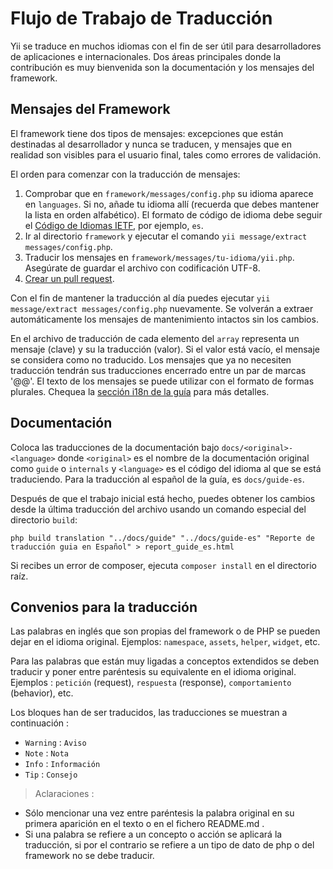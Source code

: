 ﻿Flujo de Trabajo de Traducción
==============================

Yii se traduce en muchos idiomas con el fin de ser útil para desarrolladores de aplicaciones e internacionales.
Dos áreas principales donde la contribución es muy bienvenida son la documentación y los mensajes del framework.

Mensajes del Framework 
----------------------

El framework tiene dos tipos de mensajes: excepciones que están destinadas al desarrollador y nunca se traducen, y mensajes 
que en realidad son visibles para el usuario final, tales como errores de validación.

El orden para comenzar con la traducción de mensajes:

1. Comprobar que en `framework/messages/config.php` su idioma aparece en `languages`. Si no, añade tu idioma allí (recuerda que debes mantener la lista en orden alfabético).
El formato de código de idioma debe seguir el [Código de Idiomas IETF](http://es.wikipedia.org/wiki/C%C3%B3digo_de_idioma_IETF), por ejemplo, `es`.
2. Ir al directorio `framework` y ejecutar el comando `yii message/extract messages/config.php`.
3. Traducir los mensajes en `framework/messages/tu-idioma/yii.php`. Asegúrate de guardar el archivo con codificación UTF-8.
4. [Crear un pull request](https://github.com/yiisoft/yii2/blob/master/docs/internals-es/git-workflow.md).

Con el fin de mantener la traducción al día puedes ejecutar `yii message/extract messages/config.php` nuevamente.
Se volverán a extraer automáticamente los mensajes de mantenimiento intactos sin los cambios.

En el archivo de traducción de cada elemento del `array` representa un mensaje (clave) y su la traducción (valor). Si el valor está vacío, el mensaje se considera como no traducido.
Los mensajes que ya no necesiten traducción tendrán sus traducciones encerrado entre un par de marcas '@@'. El texto de los mensajes se puede utilizar con el formato de formas plurales.
Chequea la [sección i18n de la guía](../guide-es/tutorial-i18n.md) para más detalles.

Documentación
-------------

Coloca las traducciones de la documentación bajo `docs/<original>-<language>` donde `<original>` es el nombre de la documentación original como `guide` o `internals`
y `<language>` es el código del idioma al que se está traduciendo. Para la traducción al español de la guía, es `docs/guide-es`.

Después de que el trabajo inicial está hecho, puedes obtener los cambios desde la última traducción del archivo usando un comando especial del directorio `build`:

```
php build translation "../docs/guide" "../docs/guide-es" "Reporte de traducción guia en Español" > report_guide_es.html
```

Si recibes un error de composer, ejecuta `composer install` en el directorio raíz.

Convenios para la traducción
----------------------------

Las palabras en inglés que son propias del framework o de PHP se pueden dejar en el idioma original. Ejemplos: `namespace`, `assets`, `helper`, `widget`, etc.

Para las palabras que están muy ligadas a conceptos extendidos se deben traducir y poner entre paréntesis su equivalente en el idioma original. Ejemplos : `petición` (request), `respuesta` (response), `comportamiento` (behavior), etc.

Los bloques han de ser traducidos, las traducciones se muestran a continuación :

* `Warning` : `Aviso`
* `Note` : `Nota`
* `Info` : `Información`
* `Tip` : `Consejo`

> Aclaraciones :
* Sólo mencionar una vez entre paréntesis la palabra original en su primera aparición en el texto o en el fichero README.md .
* Si una palabra se refiere a un concepto o acción se aplicará la traducción, si por el contrario se refiere a un tipo de dato de php o del framework no se debe traducir.

